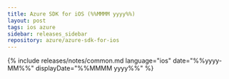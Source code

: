 ```yaml
---
title: Azure SDK for iOS (%%MMMM yyyy%%)
layout: post
tags: ios azure
sidebar: releases_sidebar
repository: azure/azure-sdk-for-ios
---
```

{% include releases/notes/common.md language="ios" date="%%yyyy-MM%%" displayDate="%%MMMM yyyy%%" %}